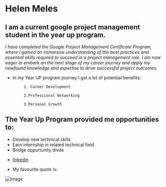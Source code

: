 
# Helen Meles 
## I am a current google project management student in the year up program.

*I have completed the Google Project Management Certificate Program, where I gained an immersive understanding of the best practices and essential skills required to succeed in a project management role. I am now eager to embark on the next stage of my career journey and apply my newfound knowledge and expertise to drive successful project outcomes.*
* In my Year UP program journey I got a lot of potential benefits:

           1. Career Development
           
           2.Professional Networking
           
           3.Personal Growth
           
 ## The Year Up Program provided me opportunities to: 
 
- Develop new technical skills 
- Earn internship in related technical field 
- Bridge oppurtunity divde 
           
 * [linkedin](https://www.linkedin.com/in/helen-meles-957a74262)
 
 
 * My favourite quote is:
 
 ![image](https://user-images.githubusercontent.com/127349077/224512648-164b13ae-7fe7-4c43-a6f2-a5f1c262939f.jpeg)

